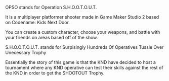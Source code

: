 OPSO stands for Operation S.H.O.O.T.O.U.T.

It is a multiplayer platformer shooter made in Game Maker Studio 2 based on Codename: Kids Next Door.

You can create a custom character, choose your weapons, and battle with your friends on areas based off of the show.

S.H.O.O.T.O.U.T. stands for 
Surpisingly
Hundreds
Of
Operatives
Tussle
Over
Unecessary
Trophy

Essentially the story of this game is that the KND have decided to host a tournament where any KND operative 
can test their skills against the rest of the KND in order to get the SHOOTOUT Trophy.
